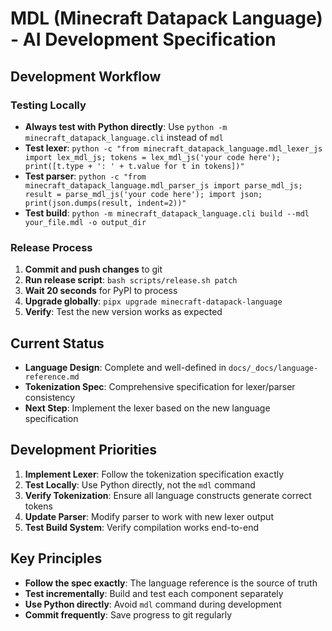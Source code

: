 # MDL (Minecraft Datapack Language) - AI Development Specification

## Development Workflow

### Testing Locally
- **Always test with Python directly**: Use `python -m minecraft_datapack_language.cli` instead of `mdl`
- **Test lexer**: `python -c "from minecraft_datapack_language.mdl_lexer_js import lex_mdl_js; tokens = lex_mdl_js('your code here'); print([t.type + ': ' + t.value for t in tokens])"`
- **Test parser**: `python -c "from minecraft_datapack_language.mdl_parser_js import parse_mdl_js; result = parse_mdl_js('your code here'); import json; print(json.dumps(result, indent=2))"`
- **Test build**: `python -m minecraft_datapack_language.cli build --mdl your_file.mdl -o output_dir`

### Release Process
1. **Commit and push changes** to git
2. **Run release script**: `bash scripts/release.sh patch`
3. **Wait 20 seconds** for PyPI to process
4. **Upgrade globally**: `pipx upgrade minecraft-datapack-language`
5. **Verify**: Test the new version works as expected

## Current Status
- **Language Design**: Complete and well-defined in `docs/_docs/language-reference.md`
- **Tokenization Spec**: Comprehensive specification for lexer/parser consistency
- **Next Step**: Implement the lexer based on the new language specification

## Development Priorities
1. **Implement Lexer**: Follow the tokenization specification exactly
2. **Test Locally**: Use Python directly, not the `mdl` command
3. **Verify Tokenization**: Ensure all language constructs generate correct tokens
4. **Update Parser**: Modify parser to work with new lexer output
5. **Test Build System**: Verify compilation works end-to-end

## Key Principles
- **Follow the spec exactly**: The language reference is the source of truth
- **Test incrementally**: Build and test each component separately
- **Use Python directly**: Avoid `mdl` command during development
- **Commit frequently**: Save progress to git regularly
